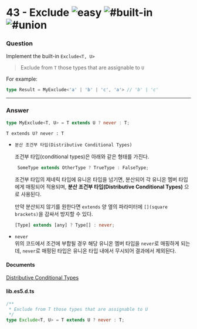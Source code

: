 # 43 - Exclude <img src="https://img.shields.io/badge/-easy-7aad0c" alt="easy"/> <img src="https://img.shields.io/badge/-%23built--in-999" alt="#built-in"/> <img src="https://img.shields.io/badge/-%23union-999" alt="#union"/>

### Question
Implement the built-in `Exclude<T, U>`

> Exclude from `T` those types that are assignable to `U`

For example:

```ts
type Result = MyExclude<'a' | 'b' | 'c', 'a'> // 'b' | 'c'
```

---
### Answer
```ts
type MyExclude<T, U> = T extends U ? never : T;
```

`T extends U? never : T` 
- `분산 조건부 타입(Distributive Conditional Types)`  

    조건부 타입(conditional types)은 아래와 같은 형태를 가진다. 
    ```ts
     SomeType extends OtherType ? TrueType : FalseType;
    ```
    조건부 타입의 제네릭 타입에 유니온 타입을 넘기면, 분산되어 각 유니온 멤버 타입에게 매핑되어 적용되며,
    **분산 조건부 타입(Distributive Conditional Types)** 으로 사용된다.  

    만약 분산되지 않기를 원한다면 `extends` 양 옆의 파라미터에 `[](square brackets)`을 감싸서 방지할 수 있다. 
    ```ts
    [Type] extends [any] ? Type[] : never;
    ```

- `never`  
    위의 코드에서 조건에 부합될 경우 해당 유니온 멤버 타입을 `never`로 매핑하게 되는데, `never`로 매핑된 타입은 유니온 타입 내에서 무시되어 결과에서 제외된다. 

#### Documents
[Distributive Conditional Types](https://www.typescriptlang.org/docs/handbook/2/conditional-types.html#distributive-conditional-types)

#### lib.es5.d.ts
```ts
/**
 * Exclude from T those types that are assignable to U
 */
type Exclude<T, U> = T extends U ? never : T;
```
